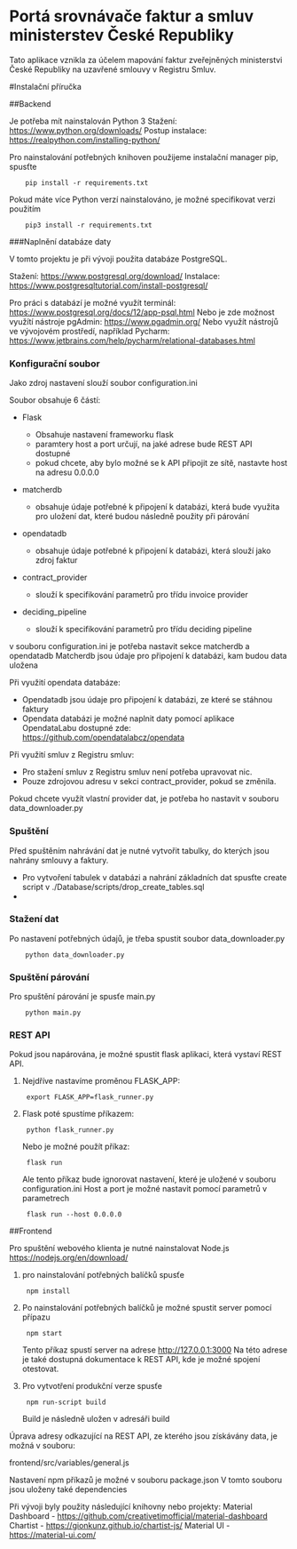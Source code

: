 # Portá srovnávače faktur a smluv ministerstev České Republiky

Tato aplikace vznikla za účelem mapování faktur zveřejněných ministerstvi České Republiky na uzavřené smlouvy v Registru Smluv.

#Instalační příručka

##Backend

Je potřeba mít nainstalován Python 3
Stažení: https://www.python.org/downloads/
Postup instalace: https://realpython.com/installing-python/

Pro nainstalování potřebných knihoven použijeme instalační manager pip, spusťte

        pip install -r requirements.txt
        
Pokud máte více Python verzí nainstalováno, je možné specifikovat verzi použitím 
        
        pip3 install -r requirements.txt
        
###Naplnění databáze daty

V tomto projektu je při vývoji použita databáze PostgreSQL.

Stažení: https://www.postgresql.org/download/
Instalace: https://www.postgresqltutorial.com/install-postgresql/

Pro práci s databází je možné využít terminál: https://www.postgresql.org/docs/12/app-psql.html
Nebo je zde možnost využítí nástroje pgAdmin: https://www.pgadmin.org/
Nebo využít nástrojů ve vývojovém prostředí, například Pycharm: https://www.jetbrains.com/help/pycharm/relational-databases.html

### Konfigurační soubor
Jako zdroj nastavení slouží soubor configuration.ini

Soubor obsahuje 6 částí:

- Flask
    - Obsahuje nastavení frameworku flask
    - paramtery host a port určují, na jaké adrese bude REST API dostupné
    - pokud chcete, aby bylo možné se k API připojit ze sítě, nastavte host na adresu 0.0.0.0

- matcherdb
    - obsahuje údaje potřebné k připojení k databázi, která bude využita pro uložení dat, které budou následně použity
    při párování

- opendatadb
    - obsahuje údaje potřebné k připojení k databázi, která slouží jako zdroj faktur
  
- contract_provider
    - slouží k specifikování parametrů pro třídu invoice provider

- deciding_pipeline
    - slouží k specifikování parametrů pro třídu deciding pipeline

v souboru configuration.ini je potřeba nastavit sekce matcherdb a opendatadb
Matcherdb jsou údaje pro připojení k databázi, kam budou data uložena

Při využití opendata databáze:
- Opendatadb jsou údaje pro připojení k databázi, ze které se stáhnou faktury
- Opendata databázi je možné naplnit daty pomocí aplikace OpendataLabu dostupné zde: https://github.com/opendatalabcz/opendata

Při využití smluv z Registru smluv:
- Pro stažení smluv z Registru smluv není potřeba upravovat nic. 
- Pouze zdrojovou adresu v sekci contract_provider, pokud se změnila.

Pokud chcete využít vlastní provider dat, je potřeba ho nastavit v souboru data_downloader.py


### Spuštění

Před spuštěním nahrávání dat je nutné vytvořit tabulky, do kterých jsou nahrány smlouvy a faktury.
- Pro vytvoření tabulek v databázi a nahrání základních dat spusťte create script v ./Database/scripts/drop_create_tables.sql
- 

### Stažení dat
Po nastavení potřebných údajů, je třeba spustit soubor data_downloader.py

        python data_downloader.py
        
### Spuštění párování
Pro spuštění párování je spusťe main.py

        python main.py

### REST API
Pokud jsou napárována, je možné spustit flask aplikaci, která vystaví REST API.

1) Nejdříve nastavíme proměnou FLASK_APP:

        export FLASK_APP=flask_runner.py
        
2) Flask poté spustíme příkazem:
        
        python flask_runner.py
   
   Nebo je možné použít příkaz:
   
        flask run 
   
   Ale tento příkaz bude ignorovat nastavení, které je uložené v souboru configuration.ini
   Host a port je možné nastavit pomocí parametrů v parametrech
   
        flask run --host 0.0.0.0

##Frontend

Pro spuštění webového klienta je nutné nainstalovat Node.js
https://nodejs.org/en/download/

1) pro nainstalování potřebných balíčků spusťe 

        npm install
        
2) Po nainstalování potřebných balíčků je možné spustit server pomocí přípazu
        
        npm start
        
   Tento příkaz spustí server na adrese http://127.0.0.1:3000
   Na této adrese je také dostupná dokumentace k REST API, kde je možné spojení otestovat.
 
3) Pro vytvotření produkční verze spusťe

        npm run-script build
        
   Build je následně uložen v adresáři build
   
Úprava adresy odkazující na REST API, ze kterého jsou získávány data, je možná v souboru: 

frontend/src/variables/general.js
   
Nastavení npm příkazů je možné v souboru package.json
V tomto souboru jsou uloženy také dependencies 

Při vývoji byly použity následující knihovny nebo projekty:
Material Dashboard - https://github.com/creativetimofficial/material-dashboard
Chartist - https://gionkunz.github.io/chartist-js/
Material UI - https://material-ui.com/
